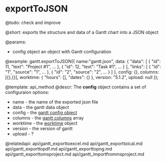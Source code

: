 exportToJSON
=============


@todo:
	check and improve

@short:
	exports the structure and data of a Gantt chart into a JSON object

@params:

- config 	object		an object with Gantt configuration


@example:
gantt.exportToJSON({
	name:"gantt.json",
    data: {
		"data": [
			{ "id": 11, "text": "Project #1", ... },
			{ "id": 12, "text": "Task #1", ... }
         ],
         "links": [
			{ "id": "1", "source": "1", ... },
			{ "id": "2", "source": "2", ... }
         ]
    },
    config: {},
    columns: [{},{}],
	worktime: {
		"hours": [],
		"dates": {}
	},
	version: "5.1.2",
	upload: null 
});


@template:	api_method
@descr:
The **config** object contains a set of configuraion options:

- name - the name of the exported json file
- data - the gantt data object
- config - the [gantt config object](api/refs/gantt_props.md)
- columns - the [gantt columns](api/gantt_columns_config.md) array
- worktime - the [worktime](desktop/working_time.md) object 
- version - the version of gantt
- upload - ?


@relatedapi:
api/gantt_exporttoexcel.md
api/gantt_exporttoical.md
api/gantt_exporttopdf.md
api/gantt_exporttopng.md
api/gantt_exporttomsproject.md
api/gantt_importfrommsproject.md
